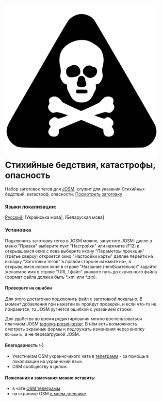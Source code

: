 # ![icon](https://github.com/Sowa1980/Natural_disasters_disasters_danger_preset/blob/main/danger_icon.svg) Стихийные бедствия, катастрофы, опасность
Набор заготовок тегов для [JOSM](https://josm.openstreetmap.de/), служит для указания Стихийных бедствий, катастроф, опасности.  [Посмотреть заготовку](https://github.com/Sowa1980/Natural-disasters_disasters_danger_preset/blob/main/danger_window_skrin_RU.jpg) 
### Языки локализации: 
[Русский](.com/Sowa1980/Natural-disasters_disasters_danger_preset/blob/main/danger_window_skrin_RU.jpg), 
[Українська мова], 
[Беларуская мова]
### Установка
Подключить заготовку тегов в JOSM можно, запустите JOSM: далле в меню "Правка" выберите пукт "Настройки" или нажмите (F12) в открывшемся окне с лева выберите икону "Параметры проекции" (третье сверху) откроется окно "Настройки карты" даллее перейти на вкладку "Заготовки тегов" в правой стороне нажмите на`+`, в открывшемся новом окне в строке "Название (необязательно)" задайте желаемое имя в строке "URL / файл" укажите путь до скаченного файла (формат файла должен быть *.xml или *.zip).
#### Проверьте на ошибки
Для этого достаточно подключить файл с заготовкой локально. В момент добавления при нажатии `Ok` пройдут проверки, и если что-то не понравится, то JOSM ругнётся ошибкой с указанием строки.

Для удобства во время редактирования можно воспользоваться плагином JOSM [tagging-preset-tester](https://wiki.openstreetmap.org/wiki/JOSM/Plugins/tagging-preset-tester). В нём есть возможность смотреть экранные формы и подгружать изменения через кнопку `Обновить`, а не перезагрузкой JOSM.
#### Благодарность :-)
- Участникам OSM украинсчикого чата в [телеграмм](https://t.me/osmUA)  - за помощь в локализации на украинский язык.
- OSM сообществу в целом.
#### Пожелания и замечания можно оставить:
- в чате [OSM телеграмм](https://t.me/OSM_BelRusUkr) 
- на странице OSM [в моем дневнике](https://www.openstreetmap.org/user/Sowa1980)
